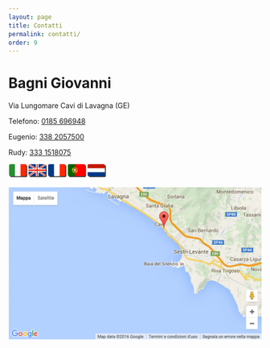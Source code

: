 ```yaml
---
layout: page
title: Contatti
permalink: contatti/
order: 9
---
```

# Bagni Giovanni

Via Lungomare Cavi di Lavagna (GE)
      
Telefono: [0185 696948](tel:00390185696948)

Eugenio: [338 2057500](tel:00393382057500)

Rudy: [333 1518075](tel:00393331518075)      


![](../images/flags.png)
 

![](../images/map.png)
